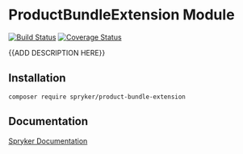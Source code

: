 # ProductBundleExtension Module
[![Build Status](https://travis-ci.org/spryker/product-bundle-extension.svg)](https://travis-ci.org/spryker/product-bundle-extension)
[![Coverage Status](https://coveralls.io/repos/github/spryker/product-bundle-extension/badge.svg)](https://coveralls.io/github/spryker/product-bundle-extension)

{{ADD DESCRIPTION HERE}}

## Installation

```
composer require spryker/product-bundle-extension
```

## Documentation

[Spryker Documentation](https://academy.spryker.com/developing_with_spryker/module_guide/modules.html)
